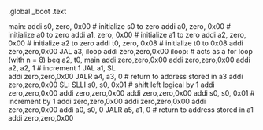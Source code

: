 .global _boot
.text

main:
    addi s0, zero, 0x00     # initialize s0 to zero
    addi a0, zero, 0x00     # initialize a0 to zero
    addi a1, zero, 0x00     # initialize a1 to zero
    addi a2, zero, 0x00     # initialize a2 to zero
    addi t0, zero, 0x08     # initialize t0 to 0x08
    addi zero,zero,0x00
    JAL a3, iloop
    addi zero,zero,0x00
iloop:                      # acts as a for loop (with n = 8)
    beq a2, t0, main
    addi zero,zero,0x00
    addi zero,zero,0x00
    addi a2, a2, 1          # increment 1
    JAL a1, SL      
    addi zero,zero,0x00
    JALR a4, a3, 0          # return to address stored in a3
	addi zero,zero,0x00
SL:
    SLLI s0, s0, 0x01       # shift left logical by 1
    addi zero,zero,0x00
    addi zero,zero,0x00
    addi zero,zero,0x00
    addi s0, s0, 0x01       # increment by 1
    addi zero,zero,0x00
    addi zero,zero,0x00
    addi zero,zero,0x00
    addi a0, s0, 0
    JALR a5, a1, 0          # return to address stored in a1
    addi zero,zero,0x00